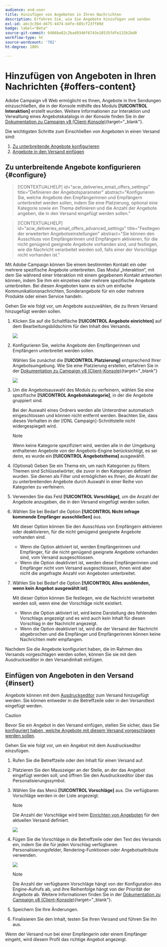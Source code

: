 ```yaml
---
audience: end-user
title: Hinzufügen von Angeboten in Ihren Nachrichten
description: Erfahren Sie, wie Sie Angebote hinzufügen und senden
exl-id: abc3c36d-d475-4474-b4fe-685cf23ff89d
badge: label="Beta"
source-git-commit: 6406be82c2bad9346f6743e18535fdfe132b2bd0
workflow-type: ht
source-wordcount: '782'
ht-degree: 100%

---
```



# Hinzufügen von Angeboten in Ihren Nachrichten {#offers-content}

Adobe Campaign v8 Web ermöglicht es Ihnen, Angebote in Ihre Sendungen einzuschließen, die in der Konsole mithilfe des Moduls **[!UICONTROL Interaktion]** erstellt wurden. Weitere Informationen zur Interaktion und Verwaltung eines Angebotskatalogs in der Konsole finden Sie in der [Dokumentation zu Campaign v8 (Client-Konsole)](https://experienceleague.adobe.com/docs/campaign/campaign-v8/offers/interaction.html?lang=de){target="_blank"}.

Die wichtigsten Schritte zum Einschließen von Angeboten in einen Versand sind:

1. [Zu unterbreitende Angebote konfigurieren](#configure)
1. [Angebote in den Versand einfügen](#insert)

## Zu unterbreitende Angebote konfigurieren {#configure}

>[!CONTEXTUALHELP]
>id="acw_deliveries_email_offers_settings"
>title="Definieren der Angebotsparameter"
>abstract="Konfigurieren Sie, welche Angebote den Empfängerinnen und Empfängern unterbreitet werden sollen, indem Sie eine Platzierung, optional eine Kategorie sowie ein Thema definieren und die Anzahl der Angebote angeben, die in den Versand eingefügt werden sollen."

>[!CONTEXTUALHELP]
>id="acw_deliveries_email_offers_advanced_settings"
>title="Festlegen der erweiterten Angebotseinstellungen"
>abstract="Sie können den Ausschluss von Empfängerinnen und Empfängern aktivieren, für die nicht genügend geeignete Angebote vorhanden sind, und festlegen, wie die Nachricht verarbeitet werden soll, falls einer der Vorschläge nicht vorhanden ist."

Mit Adobe Campaign können Sie einem bestimmten Kontakt ein oder mehrere spezifische Angebote unterbreiten.  Das Modul „Interaktion“, mit dem Sie während einer Interaktion mit einem gegebenem Kontakt antworten können, indem Sie ihm ein einzelnes oder mehrere spezifische Angebote unterbreiten. Bei diesen Angeboten kann es sich um einfache Kommunikationsnachrichten, Sonderangebote für ein oder mehrere Produkte oder einen Service handeln.

Gehen Sie wie folgt vor, um Angebote auszuwählen, die zu Ihrem Versand hinzugefügt werden sollen.

1. Klicken Sie auf die Schaltfläche **[!UICONTROL Angebote einrichten]** auf dem Bearbeitungsbildschirm für den Inhalt des Versands.

   ![](assets/setup-offers.png)

1. Konfigurieren Sie, welche Angebote den Empfängerinnen und Empfängern unterbreitet werden sollen.

   Wählen Sie zunächst die **[!UICONTROL Platzierung]** entsprechend Ihrer Angebotsumgebung. Wie Sie eine Platzierung erstellen, erfahren Sie in der [Dokumentation zu Campaign v8 (Client-Konsole)](https://experienceleague.adobe.com/docs/campaign/campaign-v8/offers/interaction-settings/interaction-offer-spaces.html?lang=de){target="_blank"}

   ![](assets/create-content-offers.png)

1. Um die Angebotsauswahl des Moduls zu verfeinern, wählen Sie eine spezifische **[!UICONTROL Angebotskategorie]**, in der die Angebote gruppiert sind.

   Bei der Auswahl eines Ordners werden alle Unterordner automatisch eingeschlossen und können nicht entfernt werden. Beachten Sie, dass dieses Verhalten in der [!DNL Campaign]-Schnittstelle nicht widergespiegelt wird.

   >[!NOTE]
   >
   >Wenn keine Kategorie spezifiziert wird, werden alle in der Umgebung enthaltenen Angebote von der Angebots-Engine berücksichtigt, es sei denn, es wurde ein **[!UICONTROL Angebotsthema]** ausgewählt.

1. (Optional) Geben Sie ein Thema ein, um nach Kategorien zu filtern. Themen sind Schlüsselwörter, die zuvor in den Kategorien definiert wurden. Sie dienen als Filter und ermöglichen es Ihnen, die Anzahl der zu unterbreitenden Angebote durch Auswahl in einer Reihe von Kategorien zu verfeinern.

1. Verwenden Sie das Feld **[!UICONTROL Vorschläge]**, um die Anzahl der Angebote anzugeben, die in den Versand eingefügt werden sollen.

1. Wählen Sie bei Bedarf die Option **[!UICONTROL Nicht infrage kommende Empfänger ausschließen]** aus.

   Mit dieser Option können Sie den Ausschluss von Empfängern aktivieren oder deaktivieren, für die nicht genügend geeignete Angebote vorhanden sind.

   * Wenn die Option aktiviert ist, werden Empfängerinnen und Empfänger, für die nicht genügend geeignete Angebote vorhanden sind, vom Versand ausgeschlossen.
   * Wenn die Option deaktiviert ist, werden diese Empfängerinnen und Empfänger nicht vom Versand ausgeschlossen, ihnen wird aber nicht die angefragte Anzahl von Angeboten unterbreitet.

1. Wählen Sie bei Bedarf die Option **[!UICONTROL Alles ausblenden, wenn kein Angebot ausgewählt ist]**.

   Mit dieser Option können Sie festlegen, wie die Nachricht verarbeitet werden soll, wenn eine der Vorschläge nicht existiert.

   * Wenn die Option aktiviert ist, wird keine Darstellung des fehlenden Vorschlags angezeigt und es wird auch kein Inhalt für diesen Vorschlag in der Nachricht angezeigt.
   * Wenn die Option deaktiviert ist, wird die der Versand der Nachricht abgebrochen und die Empfänger und Empfängerinnen können keine Nachrichten mehr empfangen.

Nachdem Sie die Angebote konfiguriert haben, die im Rahmen des Versands vorgeschlagen werden sollen, können Sie sie mit dem Ausdruckseditor in den Versandinhalt einfügen.

## Einfügen von Angeboten in den Versand {#insert}

Angebote können mit dem [Ausdruckseditor](../personalization/gs-personalization.md#access) zum Versand hinzugefügt werden. Sie können entweder in die Betreffzeile oder in den Versandtext eingefügt werden.

>[!CAUTION]
>
>Bevor Sie ein Angebot in den Versand einfügen, stellen Sie sicher, dass Sie [konfiguriert haben, welche Angebote mit diesem Versand vorgeschlagen werden sollen](#configure).

Gehen Sie wie folgt vor, um ein Angebot mit dem Ausdruckseditor einzufügen.

1. Rufen Sie die Betreffzeile oder den Inhalt für einen Versand auf.

1. Platzieren Sie den Mauszeiger an der Stelle, an der das Angebot eingefügt werden soll, und öffnen Sie den Ausdruckseditor über das Personalisierungssymbol.

1. Wählen Sie das Menü **[!UICONTROL Vorschläge]** aus. Die verfügbaren Vorschläge werden in der Liste angezeigt.

   >[!NOTE]
   >
   >Die Anzahl der Vorschläge wird beim [Einrichten von Angeboten](#configure) für den aktuellen Versand definiert.

   ![](assets/offer-insertion.png)

1. Fügen Sie die Vorschläge in die Betreffzeile oder den Text des Versands ein, indem Sie die für jeden Vorschlag verfügbaren Personalisierungsfelder, Rendering-Funktionen oder Angebotsattribute verwenden.

   ![](assets/offer-inserted.png)

   >[!NOTE]
   >
   >Die Anzahl der verfügbaren Vorschläge hängt von der Konfiguration des Engine-Aufrufs ab, und ihre Reihenfolge hängt von der Priorität der Angebote ab. Weitere Informationen finden Sie in der [Dokumentation zu Campaign v8 (Client-Konsole)](https://experienceleague.adobe.com/docs/campaign/campaign-v8/offers/interaction-best-practices.html?lang=de){target="_blank"}.

1. Speichern Sie Ihre Änderungen.

1. Finalisieren Sie den Inhalt, testen Sie Ihren Versand und führen Sie ihn aus.

Wenn der Versand nun bei einer Empfängerin oder einem Empfänger eingeht, wird diesem Profil das richtige Angebot angezeigt.
